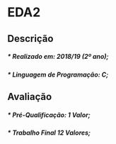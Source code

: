 # EDA2

## Descrição
##### * Realizado em: 2018/19 (2º ano);
##### * Linguagem de Programação: C;

## Avaliação
##### * Pré-Qualificação: 1 Valor;
##### * Trabalho Final 12 Valores;
